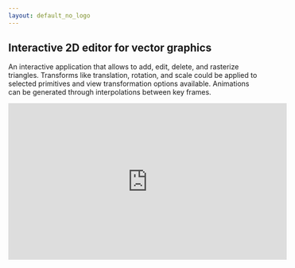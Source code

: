 ```yaml
---
layout: default_no_logo
---
```


## Interactive 2D editor for vector graphics

An interactive application that allows to add, edit, delete, and rasterize triangles. Transforms like translation, rotation, and scale could be applied to selected primitives and view
transformation options available. Animations can be generated through interpolations between key frames.
<iframe width="560" height="315"
src="https://www.youtube.com/embed/a4BqrkHZ_Yw" 
frameborder="0" 
allow="accelerometer; autoplay; encrypted-media; gyroscope; picture-in-picture" 
allowfullscreen></iframe>
